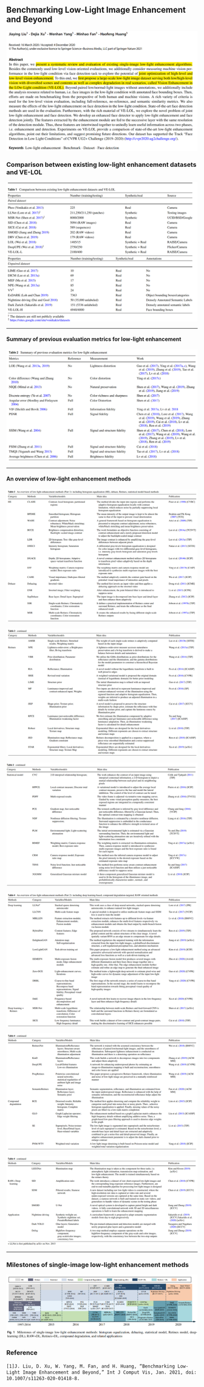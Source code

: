 ## Benchmarking Low-Light Image Enhancement and Beyond

![image-20210120122452499](recommended.assets/abstract.png)



### **Comparison between existing low-light enhancement datasets and VE-LOL**  

![VE-LOL_comparison](recommended.assets/VE-LOL_comparison-1611116570436.png)

---



#### **Summary of previous evaluation metrics for low-light enhancement**

![VE-LOL_metrics](recommended.assets/VE-LOL_metrics.png)

---



#### **An overview of low-light enhancement methods**

![VE-LOL_method1](recommended.assets/VE-LOL_method1.png)

![VE-LOL_method2](recommended.assets/VE-LOL_method2.png)

![VE-LOL_method3](recommended.assets/VE-LOL_method3.png)

![VE-LOL_method4](recommended.assets/VE-LOL_method4.png)

![VE-LOL_method5](recommended.assets/VE-LOL_method5.png)

![VE-LOL_method6](recommended.assets/VE-LOL_method6.png)

---



### Milestones of single-image low-light enhancement methods

![VE-LOL_milestone](recommended.assets/VE-LOL_milestone.png)

### Reference

```
[1]J. Liu, D. Xu, W. Yang, M. Fan, and H. Huang, “Benchmarking Low-Light Image Enhancement and Beyond,” Int J Comput Vis, Jan. 2021, doi: 10.1007/s11263-020-01418-8.

```

